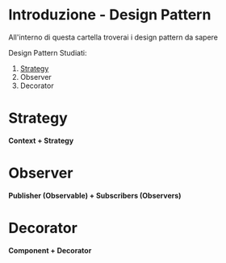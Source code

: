# Introduzione - Design Pattern

All'interno di questa cartella troverai i design pattern da sapere

Design Pattern Studiati:
1. [Strategy](#Strategy)
2. Observer
3. Decorator

# Strategy

**Context + Strategy** 

# Observer

**Publisher (Observable) + Subscribers (Observers)**


# Decorator

**Component + Decorator** 
